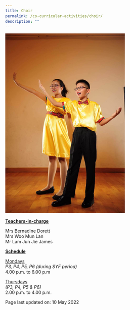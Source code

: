 ```yaml
---
title: Choir
permalink: /co-curricular-activities/choir/
description: ""
---
```

<img style="width: 75%;" src="/images/choir.jpeg">

<p><u><strong>Teachers-in-charge</strong></u></p>
<p>Mrs Bernadine Dorett<br />Mrs Woo Mun Lan<br />Mr Lam Jun Jie James</p>
<p><u><strong>Schedule</strong></u></p>
<p><u>Mondays</u><br /><em>P3, P4, P5, P6 (during SYF period)</em><br />4.00 p.m. to 6.00 p.m</p>
<p><u>Thursdays</u><br /><em>(P3, P4, P5 &amp; P6)</em><br />2.00 p.m. to 4.00 p.m.</p>

<p>Page last updated on: 10 May 2022</p>